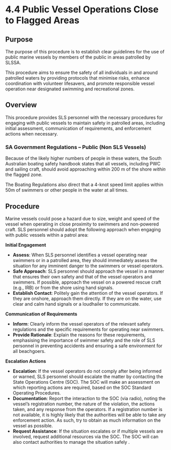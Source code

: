 # 4.4 Public Vessel Operations Close to Flagged Areas

## Purpose

The purpose of this procedure is to establish clear guidelines for the use of public marine vessels by members of the public in areas patrolled by SLSSA.

This procedure aims to ensure the safety of all individuals in and around patrolled waters by providing protocols that minimise risks, enhance coordination with volunteer lifesavers, and promote responsible vessel operation near designated swimming and recreational zones.

## Overview

This procedure provides SLS personnel with the necessary procedures for engaging with public vessels to maintain safety in patrolled areas, including initial assessment, communication of requirements, and enforcement actions when necessary.

### SA Government Regulations – Public (Non SLS Vessels)

Because of the likely higher numbers of people in these waters, the South Australian boating safety handbook states that all vessels, including PWC and sailing craft, should avoid approaching within 200 m of the shore _within_ the flagged zone.

The Boating Regulations also direct that a 4-knot speed limit applies within 50m of swimmers or other people in the water at all times.

## Procedure

Marine vessels could pose a hazard due to size, weight and speed of the vessel when operating in close proximity to swimmers and non-powered craft. SLS personnel should adopt the following approach when engaging with public vessels within a patrol area:

**Initial Engagement**

- **Assess**: When SLS personnel identifies a vessel operating near swimmers or in a patrolled area, they should immediately assess the situation for any imminent danger to the swimmers or vessel operators.
- **Safe Approach**: SLS personnel should approach the vessel in a manner that ensures their own safety and that of the vessel operators and swimmers. If possible, approach the vessel on a powered rescue craft (e.g., IRB) or from the shore using hand signals.
- **Establish Contact**: Politely gain the attention of the vessel operators. If they are onshore, approach them directly. If they are on the water, use clear and calm hand signals or a loudhailer to communicate.

**Communication of Requirements**

- **Inform**: Clearly inform the vessel operators of the relevant safety regulations and the specific requirements for operating near swimmers.
- **Provide Rationale**: Explain the reasons for these requirements, emphasising the importance of swimmer safety and the role of SLS personnel in preventing accidents and ensuring a safe environment for all beachgoers.

**Escalation Actions**

- **Escalation**: If the vessel operators do not comply after being informed or warned, SLS personnel should escalate the matter by contacting the State Operations Centre (SOC). The SOC will make an assessment on which reporting actions are required, based on the SOC Standard Operating Procedures.
- **Documentation**: Report the interaction to the SOC (via radio), noting the vessel’s registration number, the nature of the violation, the actions taken, and any response from the operators. If a registration number is not available, it is highly likely that the authorities will be able to take any enforcement action. As such, try to obtain as much information on the vessel as possible.
- **Request Assistance**: If the situation escalates or if multiple vessels are involved, request additional resources via the SOC. The SOC will can also contact authorities to manage the situation safely .